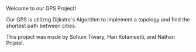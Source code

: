 Welcome to our GPS Project! 

Our GPS is utilizng Dijkstra's Algorithm to implement a topology and find the shortest path between cities.

This project was made by Sohum Tiwary, Hari Kotamsetti, and Nathan Prijatel.
